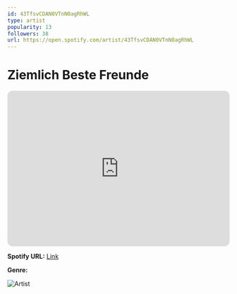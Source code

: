 ```yaml
---
id: 43TfsvCDAN0VTnN0agRhWL
type: artist
popularity: 13
followers: 38
url: https://open.spotify.com/artist/43TfsvCDAN0VTnN0agRhWL
---
```

# Ziemlich Beste Freunde

<iframe style="border-radius:12px" src="https://open.spotify.com/embed/artist/43TfsvCDAN0VTnN0agRhWL" width="100%" height="352" frameBorder="0" allowfullscreen="" allow="autoplay; clipboard-write; encrypted-media; fullscreen; picture-in-picture" loading="lazy"></iframe>

**Spotify URL:** [Link](https://open.spotify.com/artist/43TfsvCDAN0VTnN0agRhWL)

**Genre:** 

![Artist](https://i.scdn.co/image/ab6761610000e5eb485945eecd3fb3ec6c1ee20d)

